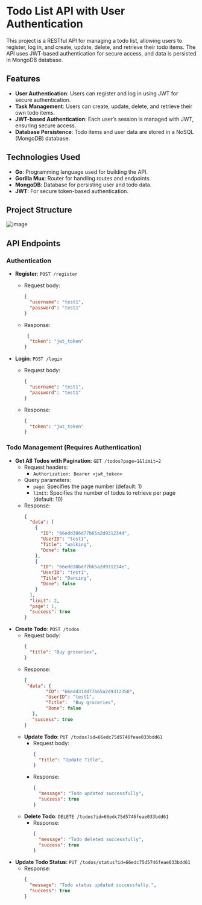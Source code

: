# Todo List API with User Authentication

This project is a RESTful API for managing a todo list, allowing users to register, log in, and create, update, delete, and retrieve their todo items. The API uses JWT-based authentication for secure access, and data is persisted in MongoDB database.

## Features
- **User Authentication**: Users can register and log in using JWT for secure authentication.
- **Task Management**: Users can create, update, delete, and retrieve their own todo items.
- **JWT-based Authentication**: Each user’s session is managed with JWT, ensuring secure access.
- **Database Persistence**: Todo items and user data are stored in a NoSQL (MongoDB) database.
  
## Technologies Used
- **Go**: Programming language used for building the API.
- **Gorilla Mux**: Router for handling routes and endpoints.
- **MongoDB**: Database for persisting user and todo data.
- **JWT**: For secure token-based authentication.
  
## Project Structure
![image](https://github.com/user-attachments/assets/d5852879-7b05-4d84-a1a2-93864be668d0)


## API Endpoints
### Authentication
- **Register**: `POST /register`
    - Request body: 
      ```json
      {
        "username": "test1",
        "password": "test1"
      }
      ```
    - Response: 
      ```json
       {
        "token": "jwt_token"
      }
      ```

- **Login**: `POST /login`
    - Request body: 
      ```json
      {
        "username": "test1",
        "password": "test1"
      }
      ```
    - Response: 
      ```json
      {
        "token": "jwt_token"
      }
      ```
### Todo Management (Requires Authentication)
- **Get All Todos with Pagination**: `GET /todos?page=1&limit=2`
    - Request headers:
      - `Authorization: Bearer <jwt_token>`
    - Query parameters:
      - `page`: Specifies the page number (default: 1)
      - `limit`: Specifies the number of todos to retrieve per page (default: 10)
    - Response:
      ```json
      {
        "data": [
          {
            "ID": "66edd306d77b65a2d931234d",
            "UserID": "test1",
            "Title": "walking",
            "Done": false
          },
          {
            "ID": "66edd30bd77b65a2d931234e",
            "UserID": "test1",
            "Title": "Dancing",
            "Done": false
          }
        ],
        "limit": 2,
        "page": 1,
        "success": true
      }
      ```
- **Create Todo**: `POST /todos`
    - Request body:
      ```json
      {
        "title": "Buy groceries",
      }
      ```
    - Response:
      ```json
      {
       "data": {
		      "ID": "66edd31dd77b65a2d9312350",
		      "UserID": "test1",
		      "Title":  "Buy groceries",
		      "Done": false
	     },
	     "success": true
      }
      ```
  - **Update Todo**: `PUT /todos?id=66edc75d5746feae033bdd61`
    - Request body:
      ```json
      {
        "title": "Update Title",
      }
      ```
    - Response:
      ```json
      {
        "message": "Todo updated successfully",
        "success": true
      }
      ```
  - **Delete Todo**: `DELETE /todos?id=66edc75d5746feae033bdd61`
    - Response:
      ```json
      {
        "message": "Todo deleted successfully",
        "success": true
      }
      ```
- **Update Todo Status**: `PUT /todos/status?id=66edc75d5746feae033bdd61`
    - Response:
      ```json
      {
        "message": "Todo status updated successfully.",
        "success": true
      }
      ```
